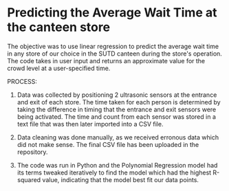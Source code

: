 # Predicting the Average Wait Time at the canteen store

The objective was to use linear regression to predict the average wait time in any store of our choice in the SUTD canteen during the store's operation. The code takes in user input and returns an approximate value for the crowd level at a user-specified time.

PROCESS:
1) Data was collected by positioning 2 ultrasonic sensors at the entrance and exit of each store. The time taken for each person is determined by taking the difference in timing that the entrance and exit sensors were being activated. The time and count from each sensor was stored in a text file that was then later imported into a CSV file.

2) Data cleaning was done manually, as we received erronous data which did not make sense. The final CSV file has been uploaded in the repository.

3) The code was run in Python and the Polynomial Regression model had its terms tweaked iteratively to find the model which had the highest R-squared value, indicating that the model best fit our data points. 
